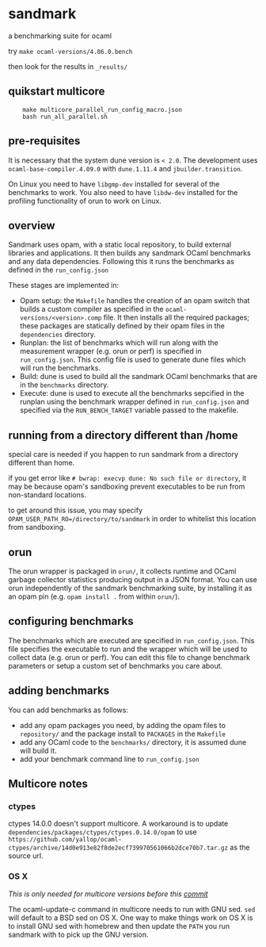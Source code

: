 # sandmark

a benchmarking suite for ocaml

try `make ocaml-versions/4.06.0.bench`

then look for the results in `_results/`

## quikstart multicore
```
    make multicore_parallel_run_config_macro.json
    bash run_all_parallel.sh
```

## pre-requisites

It is necessary that the system dune version is `< 2.0`. The development uses
`ocaml-base-compiler.4.09.0` with `dune.1.11.4` and `jbuilder.transition`.

On Linux you need to have `libgmp-dev` installed for several of the benchmarks
to work. You also need to have `libdw-dev` installed for the profiling
functionality of orun to work on Linux.

## overview

Sandmark uses opam, with a static local repository, to build external libraries
and applications. It then builds any sandmark OCaml benchmarks and any data
dependencies. Following this it runs the benchmarks as defined in the
`run_config.json`

These stages are implemented in:
 - Opam setup: the `Makefile` handles the creation of an opam switch that builds
   a custom compiler as specified in the `ocaml-versions/<version>.comp` file.
   It then installs all the required packages; these packages are statically
   defined by their opam files in the `dependencies` directory.
 - Runplan: the list of benchmarks which will run along with the measurement
   wrapper (e.g. orun or perf) is specified in `run_config.json`. This config
   file is used to generate dune files which will run the benchmarks.
 - Build: dune is used to build all the sandmark OCaml benchmarks that are in
   the `benchmarks` directory.
 - Execute: dune is used to execute all the benchmarks sepcified in the runplan
   using the benchmark wrapper defined in `run_config.json` and specified via
   the `RUN_BENCH_TARGET` variable passed to the makefile.

## running from a directory different than /home

special care is needed if you happen to run sandmark from a directory different
than home.

if you get error like `# bwrap: execvp dune: No such file or directory`, it may
be because opam's sandboxing prevent executables to be run from non-standard
locations.

to get around this issue, you may specify
`OPAM_USER_PATH_RO=/directory/to/sandmark` in order to whitelist this location
from sandboxing.

## orun

The orun wrapper is packaged in `orun/`, it collects runtime and OCaml garbage
collector statistics producing output in a JSON format. You can use orun
independently of the sandmark benchmarking suite, by installing it as an opam
pin (e.g. `opam install .` from within `orun/`).

## configuring benchmarks

The benchmarks which are executed are specified in `run_config.json`. This file
specifies the executable to run and the wrapper which will be used to collect
data (e.g. orun or perf). You can edit this file to change benchmark parameters
or setup a custom set of benchmarks you care about.

## adding benchmarks

You can add benchmarks as follows:
 - add any opam packages you need, by adding the opam files to `repository/` and
   the package install to `PACKAGES` in the `Makefile`
 - add any OCaml code to the `benchmarks/` directory, it is assumed dune will
   build it.
 - add your benchmark command line to `run_config.json`

## Multicore notes

### ctypes

ctypes 14.0.0 doesn't support multicore. A workaround is to update
`dependencies/packages/ctypes/ctypes.0.14.0/opam` to use
`https://github.com/yallop/ocaml-ctypes/archive/14d0e913e82f8de2ecf739970561066b2dce70b7.tar.gz`
as the source url.

### OS X

*This is only needed for multicore versions before this
[commit](https://github.com/ocaml-multicore/ocaml-multicore/commit/cb094cbc53c30a801a97f1cb1fb0b0d276d54aaf)*

The ocaml-update-c command in multicore needs to run with GNU sed. `sed` will
default to a BSD sed on OS X. One way to make things work on OS X is to install
GNU sed with homebrew and then update the `PATH` you run sandmark with to pick
up the GNU version.

